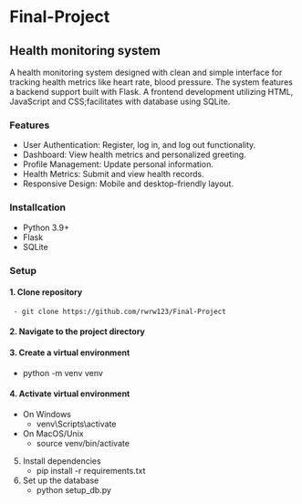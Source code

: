 # Final-Project
## Health monitoring system
  A health monitoring system designed with clean and simple interface for tracking health metrics like heart rate, blood pressure. The system features a backend support built with Flask. A frontend development utilizing HTML, JavaScript and CSS;facilitates with database using SQLite.

### Features
- User Authentication: Register, log in, and log out functionality.
- Dashboard: View health metrics and personalized greeting.
- Profile Management: Update personal information.
- Health Metrics: Submit and view health records.
- Responsive Design: Mobile and desktop-friendly layout.

### Installcation
- Python 3.9+
- Flask
- SQLite
  
### Setup
#### 1. Clone repository
     - git clone https://github.com/rwrw123/Final-Project
#### 2. Navigate to the project directory
#### 3. Create a virtual environment
   - python -m venv venv
#### 4. Activate virtual environment
   - On Windows
       - venv\Scripts\activate
   - On MacOS/Unix
       - source venv/bin/activate
5. Install dependencies
   - pip install -r requirements.txt
6. Set up the database
   - python setup_db.py
   
